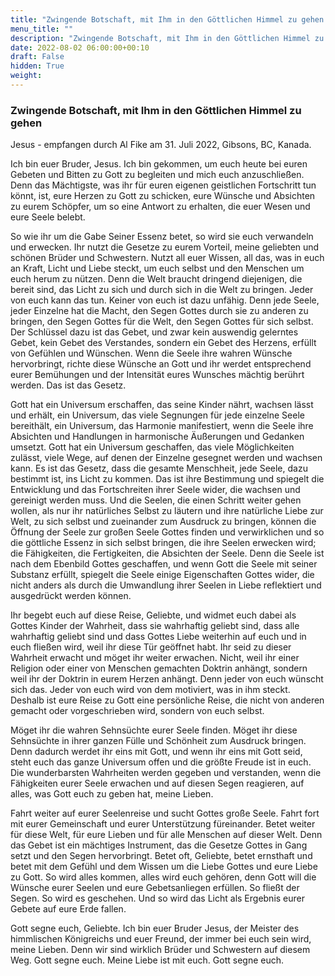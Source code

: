```yaml
---
title: "Zwingende Botschaft, mit Ihm in den Göttlichen Himmel zu gehen "
menu_title: ""
description: "Zwingende Botschaft, mit Ihm in den Göttlichen Himmel zu gehen "
date: 2022-08-02 06:00:00+00:10
draft: False
hidden: True
weight:
---
```

### Zwingende Botschaft, mit Ihm in den Göttlichen Himmel zu gehen

Jesus - empfangen durch Al Fike am 31. Juli 2022, Gibsons, BC, Kanada.

Ich bin euer Bruder, Jesus. Ich bin gekommen, um euch heute bei euren Gebeten und Bitten zu Gott zu begleiten und mich euch anzuschließen. Denn das Mächtigste, was ihr für euren eigenen geistlichen Fortschritt tun könnt, ist, eure Herzen zu Gott zu schicken, eure Wünsche und Absichten zu eurem Schöpfer, um so eine Antwort zu erhalten, die euer Wesen und eure Seele belebt.

So wie ihr um die Gabe Seiner Essenz betet, so wird sie euch verwandeln und erwecken. Ihr nutzt die Gesetze zu eurem Vorteil, meine geliebten und schönen Brüder und Schwestern. Nutzt all euer Wissen, all das, was in euch an Kraft, Licht und Liebe steckt, um euch selbst und den Menschen um euch herum zu nützen. Denn die Welt braucht dringend diejenigen, die bereit sind, das Licht zu sich und durch sich in die Welt zu bringen. Jeder von euch kann das tun. Keiner von euch ist dazu unfähig. Denn jede Seele, jeder Einzelne hat die Macht, den Segen Gottes durch sie zu anderen zu bringen, den Segen Gottes für die Welt, den Segen Gottes für sich selbst. Der Schlüssel dazu ist das Gebet, und zwar kein auswendig gelerntes Gebet, kein Gebet des Verstandes, sondern ein Gebet des Herzens, erfüllt von Gefühlen und Wünschen. Wenn die Seele ihre wahren Wünsche hervorbringt, richte diese Wünsche an Gott und ihr werdet entsprechend eurer Bemühungen und der Intensität eures Wunsches mächtig berührt werden. Das ist das Gesetz.

Gott hat ein Universum erschaffen, das seine Kinder nährt, wachsen lässt und erhält, ein Universum, das viele Segnungen für jede einzelne Seele bereithält, ein Universum, das Harmonie manifestiert, wenn die Seele ihre Absichten und Handlungen in harmonische Äußerungen und Gedanken umsetzt. Gott hat ein Universum geschaffen, das viele Möglichkeiten zulässt, viele Wege, auf denen der Einzelne gesegnet werden und wachsen kann. Es ist das Gesetz, dass die gesamte Menschheit, jede Seele, dazu bestimmt ist, ins Licht zu kommen. Das ist ihre Bestimmung und spiegelt die Entwicklung und das Fortschreiten ihrer Seele wider, die wachsen und gereinigt werden muss. Und die Seelen, die einen Schritt weiter gehen wollen, als nur ihr natürliches Selbst zu läutern und ihre natürliche Liebe zur Welt, zu sich selbst und zueinander zum Ausdruck zu bringen, können die Öffnung der Seele zur großen Seele Gottes finden und verwirklichen und so die göttliche Essenz in sich selbst bringen, die ihre Seelen erwecken wird; die Fähigkeiten, die Fertigkeiten, die Absichten der Seele. Denn die Seele ist nach dem Ebenbild Gottes geschaffen, und wenn Gott die Seele mit seiner Substanz erfüllt, spiegelt die Seele einige Eigenschaften Gottes wider, die nicht anders als durch die Umwandlung ihrer Seelen in Liebe reflektiert und ausgedrückt werden können.

Ihr begebt euch auf diese Reise, Geliebte, und widmet euch dabei als Gottes Kinder der Wahrheit, dass sie wahrhaftig geliebt sind, dass alle wahrhaftig geliebt sind und dass Gottes Liebe weiterhin auf euch und in euch fließen wird, weil ihr diese Tür geöffnet habt. Ihr seid zu dieser Wahrheit erwacht und möget ihr weiter erwachen. Nicht, weil ihr einer Religion oder einer von Menschen gemachten Doktrin anhängt, sondern weil ihr der Doktrin in eurem Herzen anhängt. Denn jeder von euch wünscht sich das. Jeder von euch wird von dem motiviert, was in ihm steckt. Deshalb ist eure Reise zu Gott eine persönliche Reise, die nicht von anderen gemacht oder vorgeschrieben wird, sondern von euch selbst.

Möget ihr die wahren Sehnsüchte eurer Seele finden. Möget ihr diese Sehnsüchte in ihrer ganzen Fülle und Schönheit zum Ausdruck bringen. Denn dadurch werdet ihr eins mit Gott, und wenn ihr eins mit Gott seid, steht euch das ganze Universum offen und die größte Freude ist in euch. Die wunderbarsten Wahrheiten werden gegeben und verstanden, wenn die Fähigkeiten eurer Seele erwachen und auf diesen Segen reagieren, auf alles, was Gott euch zu geben hat, meine Lieben.

Fahrt weiter auf eurer Seelenreise und sucht Gottes große Seele. Fahrt fort mit eurer Gemeinschaft und eurer Unterstützung füreinander. Betet weiter für diese Welt, für eure Lieben und für alle Menschen auf dieser Welt. Denn das Gebet ist ein mächtiges Instrument, das die Gesetze Gottes in Gang setzt und den Segen hervorbringt. Betet oft, Geliebte, betet ernsthaft und betet mit dem Gefühl und dem Wissen um die Liebe Gottes und eure Liebe zu Gott. So wird alles kommen, alles wird euch gehören, denn Gott will die Wünsche eurer Seelen und eure Gebetsanliegen erfüllen. So fließt der Segen. So wird es geschehen. Und so wird das Licht als Ergebnis eurer Gebete auf eure Erde fallen.

Gott segne euch, Geliebte. Ich bin euer Bruder Jesus, der Meister des himmlischen Königreichs und euer Freund, der immer bei euch sein wird, meine Lieben. Denn wir sind wirklich Brüder und Schwestern auf diesem Weg. Gott segne euch. Meine Liebe ist mit euch. Gott segne euch.

